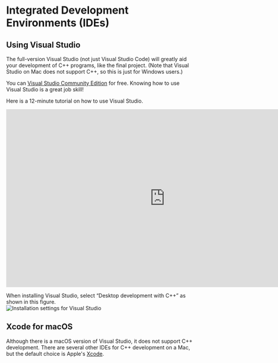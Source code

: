 Integrated Development Environments (IDEs)
==========================================

Using Visual Studio
-------------------

The full-version Visual Studio (not just Visual Studio Code) will greatly aid your development of C++ programs, like the final project. (Note that Visual Studio on Mac does not support C++, so this is just for Windows users.)

You can [Visual Studio Community Edition](https://www.visualstudio.com/vs/community/) for free. Knowing how to use Visual Studio is a great job skill!

Here is a 12-minute tutorial on how to use Visual Studio.

<div class="youtube">
<div><iframe width="853" height="480" src="https://www.youtube-nocookie.com/embed/qL8rVDsqoOo?rel=0" frameborder="0" allowfullscreen="allowfullscreen"></iframe></div>
</div>

When installing Visual Studio, select “Desktop development with C++” as shown in this figure.  
![Installation settings for Visual Studio](/images/ide/VisualStudioInstallation1.png)

Xcode for macOS
---------------

Although there is a macOS version of Visual Studio, it does not support C++ development. There are several other IDEs for C++ development on a Mac, but the default choice is Apple's [Xcode](https://developer.apple.com/documentation/xcode).
